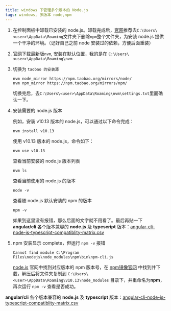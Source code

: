 ```yaml
---
title: windows 下管理多个版本的 Node.js
tags: windows, 多版本 node,npm
---
```



1. 在控制面板中卸载已安装的 node.js。卸载完成后，[官网](https://github.com/coreybutler/nvm-windows)推荐去`C:\Users\<user>\AppData\Roaming`文件夹下删除`npm`整个文件夹，为安装 node.js 提供一个干净的环境。（记好自己之前 node 安装过的依赖，方便后面重装）

   

2. [官网](https://github.com/coreybutler/nvm-windows)下载最新版`nvm`, 安装在默认位置，我的是在 `C:\Users\<user>\AppData\Roaming\nvm`

   

3. 切换为 `taobao 的安装源`

   ```
   nvm node_mirror https://npm.taobao.org/mirrors/node/
   nvm npm_mirror https://npm.taobao.org/mirrors/npm/
   ```

   切换完后，去`C:\Users\<user>\AppData\Roaming\nvm\settings.txt`里面确认一下。

   

4. 安装需要的 node.js 版本

   例如，安装 v10.13 版本的 node.js，可以通过以下命令完成：

   ```
   nvm install v10.13
   ```

   使用 v10.13 版本的 node.js，命令如下：

   ```
   nvm use v10.13
   ```

   查看当前安装的 node.js 版本列表

   ```
   nvm ls
   ```

   查看当前使用的 node.js 的版本

   ```
   node -v
   ```

   查看随 node.js 默认安装的 npm 的版本

   ```
   npm -v
   ```

   如果到这里没有报错，那么后面的文字就不用看了。最后再贴一下 **angular/cli** 各个版本兼容的 **node.js** 及 **typescript** 版本：[angular-cli-node-js-typescript-compatiblity-matrix.csv](https://gist.github.com/LayZeeDK/c822cc812f75bb07b7c55d07ba2719b3#file-angular-cli-node-js-typescript-compatiblity-matrix-csv)

   

5. npm 安装显示 complete，但运行 `npm -v` 报错

   ```
   Cannot find module C:\Program Files\nodejs\node_modules\npm\bin\npm-cli.js
   ```

   [node.js](https://nodejs.org/en/download/releases/) 官网中找到对应版本的 npm 版本号，在 [npm镜像官网](https://npm.taobao.org/mirrors/npm/) 中找到并下载，解压后将文件夹复制到 `C:\Users\<user>\AppData\Roaming\v10.13\node_modules` 目录下，并重命名为**npm**，再次运行 `npm -v` 查看是否成功。

   

 **angular/cli** 各个版本兼容的 **node.js** 及 **typescript** 版本：[angular-cli-node-js-typescript-compatiblity-matrix.csv](https://gist.github.com/LayZeeDK/c822cc812f75bb07b7c55d07ba2719b3#file-angular-cli-node-js-typescript-compatiblity-matrix-csv)

 

